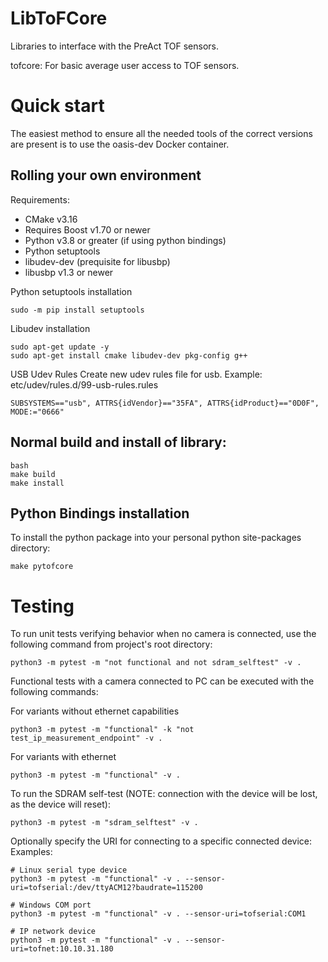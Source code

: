 # LibToFCore

Libraries to interface with the PreAct TOF sensors.

tofcore: For basic average user access to TOF sensors.


# Quick start

The easiest method to ensure all the needed tools of the correct versions are 
present is to use the oasis-dev Docker container.

## Rolling your own environment
Requirements: 

- CMake v3.16
- Requires Boost v1.70 or newer
- Python v3.8 or greater (if using python bindings)
- Python setuptools
- libudev-dev (prequisite for libusbp)
- libusbp v1.3 or newer

Python setuptools installation
```
sudo -m pip install setuptools
```

Libudev installation
```
sudo apt-get update -y
sudo apt-get install cmake libudev-dev pkg-config g++
```

USB Udev Rules
Create new udev rules file for usb. Example: etc/udev/rules.d/99-usb-rules.rules
```
SUBSYSTEMS=="usb", ATTRS{idVendor}=="35FA", ATTRS{idProduct}=="0D0F", MODE:="0666"
```

## Normal build and install of library:

```
bash
make build
make install
```

## Python Bindings installation

To install the python package into your personal python site-packages directory:

```
make pytofcore
```

# Testing

To run unit tests verifying behavior when no camera is connected, use the following command from
project's root directory: 
```
python3 -m pytest -m "not functional and not sdram_selftest" -v .
```

Functional tests with a camera connected to PC can be executed with the following commands:

For variants without ethernet capabilities

```
python3 -m pytest -m "functional" -k "not test_ip_measurement_endpoint" -v .
```

For variants with ethernet

```
python3 -m pytest -m "functional" -v .
```

To run the SDRAM self-test (NOTE: connection with the device will be lost, as the device will reset):
```
python3 -m pytest -m "sdram_selftest" -v .
```

Optionally specify the URI for connecting to a specific connected device:
Examples:
```
# Linux serial type device
python3 -m pytest -m "functional" -v . --sensor-uri=tofserial:/dev/ttyACM12?baudrate=115200

# Windows COM port
python3 -m pytest -m "functional" -v . --sensor-uri=tofserial:COM1

# IP network device
python3 -m pytest -m "functional" -v . --sensor-uri=tofnet:10.10.31.180
```

